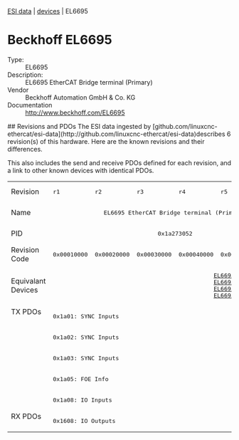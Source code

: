 <div class="nav"><a href="/esi-data">ESI data</a> | <a href="/esi-data/devices">devices</a> | EL6695</div>

#  Beckhoff EL6695

<dl>
  <dt>Type:</dt><dd>EL6695</dd>
  <dt>Description:</dt><dd>EL6695 EtherCAT Bridge terminal (Primary)</dd>
  <dt>Vendor</dt><dd>Beckhoff Automation GmbH & Co. KG</dd>
  <dt>Documentation</dt><dd><a href="http://www.beckhoff.com/EL6695">http://www.beckhoff.com/EL6695</a></dd>
</dl>
## Revisions and PDOs
The ESI data ingested by [github.com/linuxcnc-ethercat/esi-data](http://github.com/linuxcnc-ethercat/esi-data)describes 6 revision(s) of this hardware.  Here are the known revisions and their differences.

This also includes the send and receive PDOs defined for each revision, and a link to other known devices with identical PDOs.

<table>
<tr >
<td class="first">Revision</td>
<td ><pre>r1</pre></td>
<td ><pre>r2</pre></td>
<td ><pre>r3</pre></td>
<td ><pre>r4</pre></td>
<td ><pre>r5</pre></td>
<td ><pre>r6</pre></td>
</tr>
<tr >
<td class="first">Name</td>
<td  colspan=6 align="center"><pre>EL6695 EtherCAT Bridge terminal (Primary)</pre></td>
</tr>
<tr >
<td class="first">PID</td>
<td  colspan=6 align="center"><pre>0x1a273052</pre></td>
</tr>
<tr >
<td class="first">Revision Code</td>
<td ><pre>0x00010000</pre></td>
<td ><pre>0x00020000</pre></td>
<td ><pre>0x00030000</pre></td>
<td ><pre>0x00040000</pre></td>
<td ><pre>0x00050000</pre></td>
<td ><pre>0x00060000</pre></td>
</tr>
<tr >
<td class="first">Equivalant Devices</td>
<td  colspan=3 align="center"></td>
<td  colspan=3 align="center"><pre><a href="EL6695-0002">EL6695-0002 r3</a><br/><a href="EL6695-0002">EL6695-0002 r4</a><br/><a href="EL6695-0002">EL6695-0002 r5</a><br/><a href="EL6695-0002">EL6695-0002 r6</a></pre></td>
</tr>
<tr class="txpdo pdosection">
<td class="first" rowspan=5 valign=top>TX PDOs</td>
<td colspan=6 align="left"><pre>0x1a01: SYNC Inputs</pre></td>
<td></td>
</tr>
<tr class="txpdo pdosection">
<td  colspan=6 align="left"><pre>0x1a02: SYNC Inputs</pre></td>
</tr>
<tr class="txpdo pdosection">
<td  colspan=6 align="left"><pre>0x1a03: SYNC Inputs</pre></td>
</tr>
<tr class="txpdo pdosection">
<td  colspan=6 align="left"><pre>0x1a05: FOE Info</pre></td>
</tr>
<tr class="txpdo pdosection">
<td  colspan=6 align="left"><pre>0x1a08: IO Inputs</pre></td>
</tr>
<tr class="rxpdo pdosection">
<td class="first" rowspan=1 valign=top>RX PDOs</td>
<td colspan=6 align="left"><pre>0x1608: IO Outputs</pre></td>
<td></td>
</tr>
</table>
